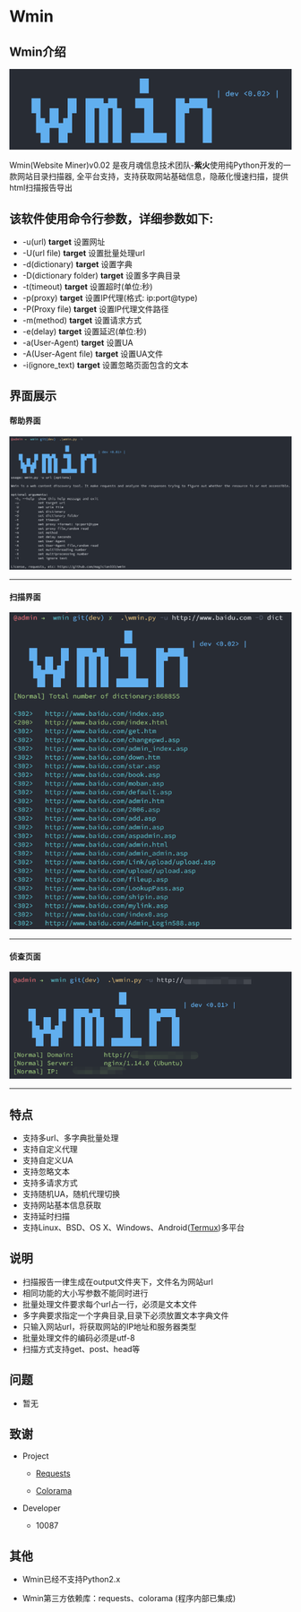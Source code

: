 # **Wmin**

Wmin介绍
-------
![logo](wmin.png)

Wmin(Website Miner)v0.02 是夜月魂信息技术团队-**紫火**使用纯Python开发的一款网站目录扫描器, 全平台支持，支持获取网站基础信息，隐蔽化慢速扫描，提供html扫描报告导出


该软件使用命令行参数，详细参数如下:
------
* -u(url) **target**    设置网址
* -U(url file) **target**    设置批量处理url
* -d(dictionary) **target**    设置字典
* -D(dictionary folder) **target**    设置多字典目录
* -t(timeout) **target**    设置超时(单位:秒)
* -p(proxy) **target**    设置IP代理(格式: ip:port@type)
* -P(Proxy file) **target**    设置IP代理文件路径
* -m(method) **target**    设置请求方式
* -e(delay) **target**    设置延迟(单位:秒)
* -a(User-Agent) **target**    设置UA
* -A(User-Agent file) **target**    设置UA文件
* -i(ignore_text)    **target**    设置忽略页面包含的文本

界面展示
------
#### 帮助界面
![help](wmin_help.png)
***
#### 扫描界面
![scan](wmin_scan.png)
***
#### 侦查页面
![get_info](wmin_getinfo.png)
***


特点
------
* 支持多url、多字典批量处理
* 支持自定义代理
* 支持自定义UA
* 支持忽略文本
* 支持多请求方式
* 支持随机UA，随机代理切换
* 支持网站基本信息获取
* 支持延时扫描
* 支持Linux、BSD、OS X、Windows、Android([Termux](https://termux.com))多平台

说明
------
* 扫描报告一律生成在output文件夹下，文件名为网站url
* 相同功能的大小写参数不能同时进行
* 批量处理文件要求每个url占一行，必须是文本文件
* 多字典要求指定一个字典目录,目录下必须放置文本字典文件
* 只输入网站url，将获取网站的IP地址和服务器类型
* 批量处理文件的编码必须是utf-8
* 扫描方式支持get、post、head等


问题
-----
* 暂无


致谢
-----
* Project

    - [Requests](https://requests.readthedocs.io/en/master/)

    - [Colorama](https://github.com/tartley/colorama)
* Developer
    - 10087

其他
-----
* Wmin已经不支持Python2.x

* Wmin第三方依赖库：requests、colorama (程序内部已集成)

